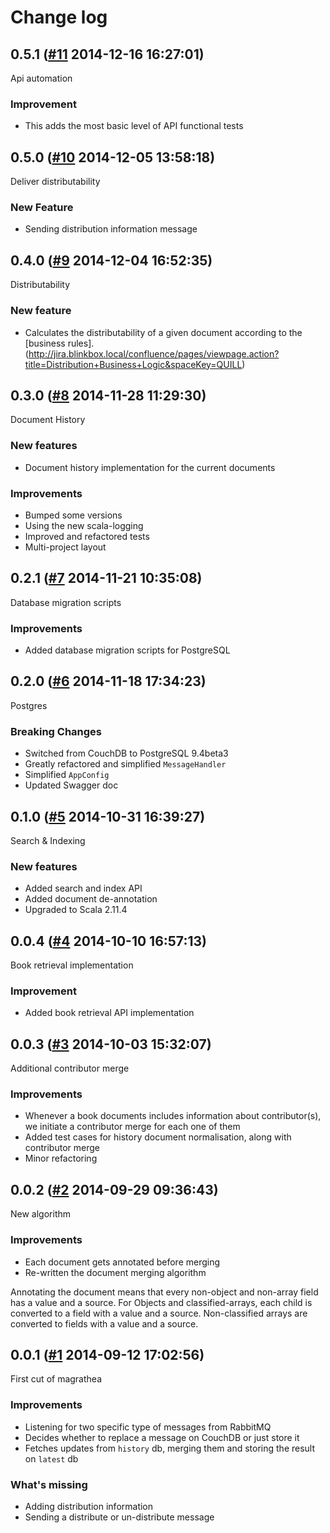 # Change log

## 0.5.1 ([#11](https://git.mobcastdev.com/Marvin/magrathea/pull/11) 2014-12-16 16:27:01)

Api automation

### Improvement

* This adds the most basic level of API functional tests

## 0.5.0 ([#10](https://git.mobcastdev.com/Marvin/magrathea/pull/10) 2014-12-05 13:58:18)

Deliver distributability

### New Feature

- Sending distribution information message

## 0.4.0 ([#9](https://git.mobcastdev.com/Marvin/magrathea/pull/9) 2014-12-04 16:52:35)

Distributability

### New feature

* Calculates the distributability of a given document according to the [business rules].(http://jira.blinkbox.local/confluence/pages/viewpage.action?title=Distribution+Business+Logic&spaceKey=QUILL)

## 0.3.0 ([#8](https://git.mobcastdev.com/Marvin/magrathea/pull/8) 2014-11-28 11:29:30)

Document History

### New features

- Document history implementation for the current documents 

### Improvements

- Bumped some versions
- Using the new scala-logging
- Improved and refactored tests
- Multi-project layout

## 0.2.1 ([#7](https://git.mobcastdev.com/Marvin/magrathea/pull/7) 2014-11-21 10:35:08)

Database migration scripts

### Improvements

* Added database migration scripts for PostgreSQL

## 0.2.0 ([#6](https://git.mobcastdev.com/Marvin/magrathea/pull/6) 2014-11-18 17:34:23)

Postgres

### Breaking Changes

* Switched from CouchDB to PostgreSQL 9.4beta3
* Greatly refactored and simplified `MessageHandler`
* Simplified `AppConfig`
* Updated Swagger doc

## 0.1.0 ([#5](https://git.mobcastdev.com/Marvin/magrathea/pull/5) 2014-10-31 16:39:27)

Search & Indexing

### New features

* Added search and index API
* Added document de-annotation
* Upgraded to Scala 2.11.4

## 0.0.4 ([#4](https://git.mobcastdev.com/Marvin/magrathea/pull/4) 2014-10-10 16:57:13)

Book retrieval implementation

### Improvement

* Added book retrieval API implementation

## 0.0.3 ([#3](https://git.mobcastdev.com/Marvin/magrathea/pull/3) 2014-10-03 15:32:07)

Additional contributor merge

### Improvements

* Whenever a book documents includes information about contributor(s), we initiate a contributor merge for each one of them
* Added test cases for history document normalisation, along with contributor merge
* Minor refactoring

## 0.0.2 ([#2](https://git.mobcastdev.com/Marvin/magrathea/pull/2) 2014-09-29 09:36:43)

New algorithm

### Improvements

* Each document gets annotated before merging
* Re-written the document merging algorithm

Annotating the document means that every non-object and non-array field has a value and a source. For Objects and classified-arrays, each child is converted to a field with a value and a source. Non-classified arrays are converted to fields with a value and a source.

## 0.0.1 ([#1](https://git.mobcastdev.com/Marvin/magrathea/pull/1) 2014-09-12 17:02:56)

First cut of magrathea

### Improvements

* Listening for two specific type of messages from RabbitMQ
* Decides whether to replace a message on CouchDB or just store it
* Fetches updates from `history` db, merging them and storing the result on `latest` db

### What's missing

* Adding distribution information
* Sending a distribute or un-distribute message

